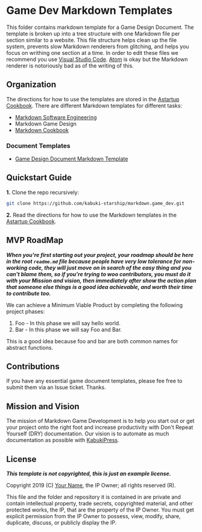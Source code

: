 # Game Dev Markdown Templates

This folder contains markdown template for a Game Design Document. The template is broken up into a tree structure with one Markdown file per section similar to a website. This file structure helps clean up the file system, prevents slow Markdown renderers from glitching, and helps you focus on writhing one section at a time. In order to edit these files we recommend you use [Visual Studio Code](https://code.visualstudio.com/). [Atom](https://atom.io/) is okay but the Markdown renderer is notoriously bad as of the writing of this.

## Organization

  The directions for how to use the templates are stored in the [Astartup Cookbook](https://github.com/kabuki-starship/astartup.cookbook/doc/markdown_templates/readme.md). There are different Markdown templates for different tasks:

* [Markdown Software Engineering](https://github.com/kabuki-starship/markdown.software_engineering)
* Markdown Game Design
* [Markdown Cookbook](https://github.com/kabuki-starship/markdown.cookbook)

### Document Templates

* [Game Design Document Markdown Template](./gdd/readme.md)

## Quickstart Guide

**1.** Clone the repo recursively:

```BASH
git clone https://github.com/kabuki-starship/markdown.game_dev.git
```

**2.** Read the directions for how to use the Markdown templates in the [Astartup Cookbook](https://github.com/kabuki-starship/astartup.cookbook/getting_started/markdown/readme.md).

## MVP RoadMap

***When you're first starting out your project, your roadmap should be here in the root `readme.md` file because people have very low tolerance for non-working code, they will just move on in search of the easy thing and you can't blame them, so if you're trying to woo contributors, you must do it with your Mission and vision, then immediately after show the action plan that someone else things is a good idea achievable, and worth their time to contribute too.***

We can achieve a Minimum Viable Product by completing the following project phases:

1. Foo - In this phase we will say hello world.
1. Bar - In this phase we will say Foo and Bar.

This is a good idea because foo and bar are both common names for abstract functions.

## Contributions

If you have any essential game document templates, please fee free to submit them via an Issue ticket. Thanks.

## Mission and Vision

The mission of Markdown Game Development is to help you start out or get your project onto the right foot and increase productivity with Don't Repeat Yourself (DRY) documentation. Our vision is to automate as much documentation as possible with [KabukiPress](https://github.com/kabuki-starship/kabukipress).

## License

***This template is not copyrighted, this is just an example license.***

Copyright 2019 (C) [Your Name](https://your-name.github.io), the IP Owner; all rights reserved (R).

This file and the folder and repository it is contained in are private and contain intellectual property, trade secrets, copyrighted material, and other protected works, the IP, that are the property of the IP Owner. You must get explicit permission from the IP Owner to possess, view, modify, share, duplicate, discuss, or publicly display the IP.
